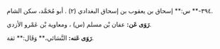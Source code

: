 ٣٩٤-** س:** إسحاق بن يعقوب بن إسحاق البغدادي (٢) . أبو مُحَمَّد، سكن الشام.

**رَوَى عَن:** عفان بْن مسلم (س) ، ومعاوية بْن عَمْرو الأزدي.

**رَوَى عَنه:** النَّسَائي،** وَقَال:** ثقة.